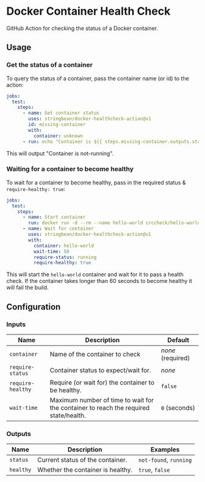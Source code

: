 # Docker Container Health Check

GitHub Action for checking the status of a Docker container.

## Usage

### Get the status of a container

To query the status of a container, pass the container name (or id) to the action:

```yaml
jobs:
  test:
    steps:
      - name: Get container status
        uses: stringbean/docker-healthcheck-action@v1
        id: missing-container
        with:
          container: unknown
      - run: echo "Container is ${{ steps.missing-container.outputs.status  }}"
```

This will output "Container is not-running".

### Waiting for a container to become healthy

To wait for a container to become healthy, pass in the required status &
`require-healthy: true`:

```yaml
jobs:
  test:
    steps:
      - name: Start container
        run: docker run -d --rm --name hello-world crccheck/hello-world
      - name: Wait for container
        uses: stringbean/docker-healthcheck-action@v1
        with:
          container: hello-world
          wait-time: 50
          require-status: running
          require-healthy: true
```

This will start the `hello-world` container and wait for it to pass a health
check. If the container takes longer than 60 seconds to become healthy it will
fail the build.

## Configuration

### Inputs

| Name              | Description                                                                          | Default           |
| ----------------- | ------------------------------------------------------------------------------------ | ----------------- |
| `container`       | Name of the container to check                                                       | _none_ (required) |
| `require-status`  | Container status to expect/wait for.                                                 | _none_            |
| `require-healthy` | Require (or wait for) the container to be healthy.                                   | `false`           |
| `wait-time`       | Maximum number of time to wait for the container to reach the required state/health. | `0` (seconds)     |

### Outputs

| Name      | Description                       | Examples               |
| --------- | --------------------------------- | ---------------------- |
| `status`  | Current status of the container.  | `not-found`, `running` |
| `healthy` | Whether the container is healthy. | `true`, `false`        |
